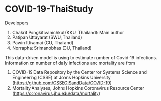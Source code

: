 # COVID-19-ThaiStudy

Developers
1. Chakrit Pongkitivanichkul (KKU, Thailand): Main author
2. Patipan Uttayarat (SWU, Thailand)
3. Pawin Ittisamai (CU, Thailand)
4. Norraphat Srimanobhas (CU, Thailand)

This data-driven model is using to estimate number of Covid-19 infections. Information on number of daily infections and mortality are from
1. COVID-19 Data Repository by the Center for Systems Science and Engineering (CSSE) at Johns Hopkins University (https://github.com/CSSEGISandData/COVID-19)
2. Mortality Analyses, Johns Hopkins Coronavirus Resource Center (https://coronavirus.jhu.edu/data/mortality)

